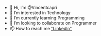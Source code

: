 - 👋 Hi, I’m @Vincentcapri
- 👀 I’m interested in Technology
- 🌱 I’m currently learning Programming
- 💞️ I’m looking to collaborate on Programmer
- 📫 How to reach me ["LinkedIn"](https://www.linkedin.com/in/vincent-capri-wijaya-7020861b9)

<!---
Vincentcapri/Vincentcapri is a ✨ special ✨ repository because its `README.md` (this file) appears on your GitHub profile.
You can click the Preview link to take a look at your changes.
--->
